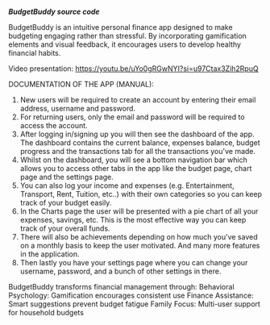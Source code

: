 ***BudgetBuddy source code***

BudgetBuddy is an intuitive personal finance app designed to make budgeting 
engaging rather than stressful. By incorporating gamification elements and visual 
feedback, it encourages users to develop healthy financial habits. 

Video presentation: https://youtu.be/uYo0gRGwNYI?si=u97Ctax3Zih2RpuQ 

DOCUMENTATION OF THE APP (MANUAL):
1. New users will be required to create an account by entering their email address, username and password.
2. For returning users, only the email and password will be required to access the account.
3. After logging in/signing up you will then see the dashboard of the app. The dashboard contains the current balance, expenses balance, budget progress
and the transactions tab for all the transactions you've made.
4. Whilst on the dashboard, you will see a bottom navigation bar which allows you to access other tabs in the app like the budget page, chart page and the settings page.
5. You can also log your income and expenses (e.g. Entertainment, Transport, Rent, Tuition, etc..) with their own categories so you can keep track of your budget easily.
6. In the Charts page the user will be presented with a pie chart of all your expenses, savings, etc. This is the most effective way you can keep track of your overall funds.
7. There will also be achievements depending on how much you've saved on a monthly basis to keep the user motivated. And many more features in the application.
8. Then lastly you have your settings page where you can change your username, password, and a bunch of other settings in there.


BudgetBuddy transforms financial management through: 
Behavioral Psychology: Gamification encourages consistent use 
Finance Assistance: Smart suggestions prevent budget fatigue 
Family Focus: Multi-user support for household budgets

